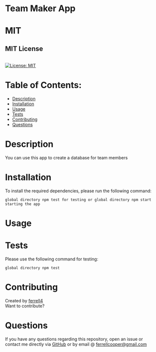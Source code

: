 # Team Maker App
  # MIT
 ## MIT License
  <br />[![License: MIT](https://img.shields.io/badge/License-MIT-yellow.svg)](https://opensource.org/licenses/MIT)
  # Table of Contents: 
  - [Description](#description)
  - [Installation](#installation)
  - [Usage](#usage)
  - [Tests](#tests)
  - [Contributing](#contributing)
  - [Questions](#questions)
  

  # Description
  You can use this app to create a database for team members

  # Installation
  To install the required dependencies, please run the following command: 
  <pre><code>global directory npm test for testing or global directory npm start starting the app</code></pre>
  
  
  # Usage 
  

  # Tests
  Please use the following command for testing: 
  <pre><code>global directory npm test</code></pre>
  

  # Contributing 
  Created by <a href='https://github.com/ferrell4'>ferrell4</a>
  <br />
  Want to contribute? 
  <br />
  

  # Questions
   If you have any questions regarding this repository, open an issue or contact me directly via <a href='https://github.com/ferrell4'>GitHub</a> or by email @ ferrellcooper@gmail.com
   
  

